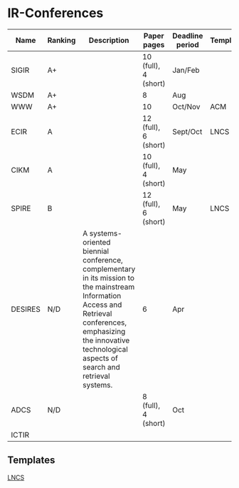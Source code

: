 # IR-Conferences

| Name      | Ranking  | Description | Paper pages     | Deadline period | Template | Note |
| --------- | -------- | ----------- | --------------- | --------------- | -------- | ---- |
| SIGIR     | A+       |        | 10 (full), 4 (short) | Jan/Feb         | | |
| WSDM      | A+       |        | 8                    | Aug             | | |
| WWW       | A+       |        | 10                   | Oct/Nov         | ACM  | |
| ECIR      | A        |        | 12 (full), 6 (short) | Sept/Oct        | LNCS | Reproducibility Track |
| CIKM      | A        |        | 10 (full), 4 (short) | May             | | |
| SPIRE     | B        |        | 12 (full), 6 (short) | May             | LNCS | 
| DESIRES   | N/D      | A systems-oriented biennial conference, complementary in its mission to the mainstream Information Access and Retrieval conferences, emphasizing the innovative technological aspects of search and retrieval systems.| 6 | Apr | | |
| ADCS      | N/D      |        | 8 (full), 4 (short)  | Oct | | |
| ICTIR 

## Templates

[LNCS](https://www.springer.com/gp/computer-science/lncs/conference-proceedings-guidelines)
